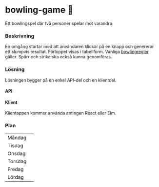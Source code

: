 # bowling-game :bowling:

Ett bowlingspel där två personer spelar mot varandra. 

### Beskrivning

En omgång startar med att användaren klickar på en knapp och genererar ett slumpvis resultat. Förloppet visas i tabellform. Vanliga [bowlingregler](http://www.alltombowling.nu/skola_rakna.php) gäller. Spärr och strike ska också kunna genomföras.

### Lösning

Lösningen bygger på en enkel API-del och en klientdel.

#### API

#### Klient

Klientappen kommer använda antingen React eller Elm.

### Plan

|               |                        | 
|---------------|------------------------|
| M&aring;ndag  |                        |
| Tisdag        |                        | 
| Onsdag        |                        | 
| Torsdag       |                        | 
| Fredag        |                        | 
| L&ouml;rdag   |                        | 

